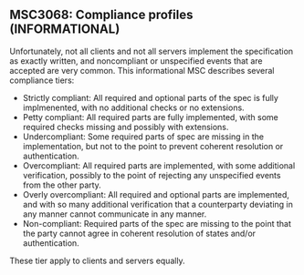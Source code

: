 ## MSC3068: Compliance profiles (INFORMATIONAL)

Unfortunately, not all clients and not all servers implement the specification
as exactly written, and noncompliant or unspecified events that are accepted
are very common. This informational MSC describes several compliance tiers:

* Strictly compliant: All required and optional parts of the spec is fully
implmenented, with no additional checks or no extensions.
* Petty compliant: All required parts are fully implemented, with some required
checks missing and possibly with extensions.
* Undercompliant: Some required parts of spec are missing in the implementation,
but not to the point to prevent coherent resolution or authentication.
* Overcompliant: All required parts are implemented, with some additional
verification, possibly to the point of rejecting any unspecified events from the
other party.
* Overly overcompliant: All required and optional parts are implemented, and with
so many additional verification that a counterparty deviating in any manner
cannot communicate in any manner.
* Non-compliant: Required parts of the spec are missing to the point that the
party cannot agree in coherent resolution of states and/or authentication.

These tier apply to clients and servers equally.
